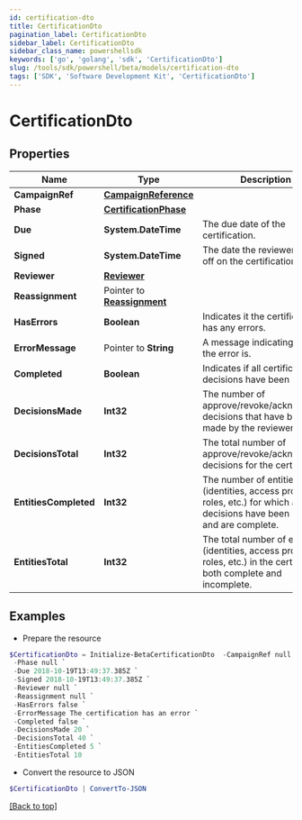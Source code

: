 ```yaml
---
id: certification-dto
title: CertificationDto
pagination_label: CertificationDto
sidebar_label: CertificationDto
sidebar_class_name: powershellsdk
keywords: ['go', 'golang', 'sdk', 'CertificationDto'] 
slug: /tools/sdk/powershell/beta/models/certification-dto
tags: ['SDK', 'Software Development Kit', 'CertificationDto']
---
```



# CertificationDto

## Properties

Name | Type | Description | Notes
------------ | ------------- | ------------- | -------------
**CampaignRef** |  [**CampaignReference**](campaign-reference) |  | 
**Phase** |  [**CertificationPhase**](certification-phase) |  | 
**Due** |  **System.DateTime** | The due date of the certification. | 
**Signed** |  **System.DateTime** | The date the reviewer signed off on the certification. | 
**Reviewer** |  [**Reviewer**](reviewer) |  | 
**Reassignment** |  Pointer to [**Reassignment**](reassignment) |  | [optional] 
**HasErrors** |  **Boolean** | Indicates it the certification has any errors. | 
**ErrorMessage** |  Pointer to **String** | A message indicating what the error is. | [optional] 
**Completed** |  **Boolean** | Indicates if all certification decisions have been made. | 
**DecisionsMade** |  **Int32** | The number of approve/revoke/acknowledge decisions that have been made by the reviewer. | 
**DecisionsTotal** |  **Int32** | The total number of approve/revoke/acknowledge decisions for the certification. | 
**EntitiesCompleted** |  **Int32** | The number of entities (identities, access profiles, roles, etc.) for which all decisions have been made and are complete. | 
**EntitiesTotal** |  **Int32** | The total number of entities (identities, access profiles, roles, etc.) in the certification, both complete and incomplete. | 

## Examples

- Prepare the resource
```powershell
$CertificationDto = Initialize-BetaCertificationDto  -CampaignRef null `
 -Phase null `
 -Due 2018-10-19T13:49:37.385Z `
 -Signed 2018-10-19T13:49:37.385Z `
 -Reviewer null `
 -Reassignment null `
 -HasErrors false `
 -ErrorMessage The certification has an error `
 -Completed false `
 -DecisionsMade 20 `
 -DecisionsTotal 40 `
 -EntitiesCompleted 5 `
 -EntitiesTotal 10
```

- Convert the resource to JSON
```powershell
$CertificationDto | ConvertTo-JSON
```


[[Back to top]](#) 

